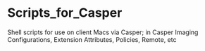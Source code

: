 # Scripts_for_Casper
Shell scripts for use on client Macs via Casper; in Casper Imaging Configurations, Extension Attributes, Policies, Remote, etc
